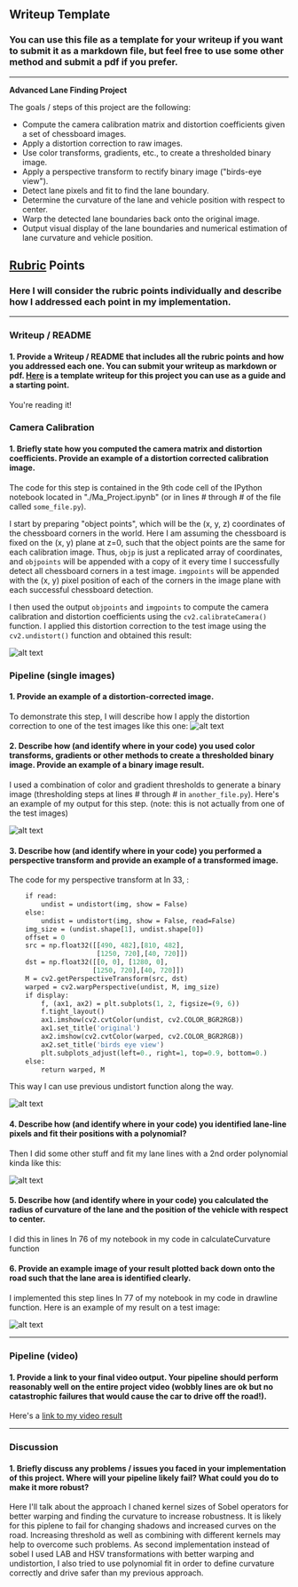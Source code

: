 ## Writeup Template

### You can use this file as a template for your writeup if you want to submit it as a markdown file, but feel free to use some other method and submit a pdf if you prefer.

---

**Advanced Lane Finding Project**

The goals / steps of this project are the following:

* Compute the camera calibration matrix and distortion coefficients given a set of chessboard images.
* Apply a distortion correction to raw images.
* Use color transforms, gradients, etc., to create a thresholded binary image.
* Apply a perspective transform to rectify binary image ("birds-eye view").
* Detect lane pixels and fit to find the lane boundary.
* Determine the curvature of the lane and vehicle position with respect to center.
* Warp the detected lane boundaries back onto the original image.
* Output visual display of the lane boundaries and numerical estimation of lane curvature and vehicle position.

[//]: # (Image References)

[image1]: ./pictures/undist.png "Undistorted"
[image2]: ./pictures/undist_road.png "Road Transformed"
[image3]: ./pictures/combin.png "Binary Example"
[image4]: ./pictures/index.png "Warp Example"
[image5]: ./pictures/fit.png "Fit Visual"
[image6]: ./pictures/final3.png "Output"
[video1]: ./video_output/project_video.mp4 "Video"

## [Rubric](https://review.udacity.com/#!/rubrics/571/view) Points

### Here I will consider the rubric points individually and describe how I addressed each point in my implementation.  

---

### Writeup / README

#### 1. Provide a Writeup / README that includes all the rubric points and how you addressed each one.  You can submit your writeup as markdown or pdf.  [Here](https://github.com/udacity/CarND-Advanced-Lane-Lines/blob/master/writeup_template.md) is a template writeup for this project you can use as a guide and a starting point.  

You're reading it!

### Camera Calibration

#### 1. Briefly state how you computed the camera matrix and distortion coefficients. Provide an example of a distortion corrected calibration image.

The code for this step is contained in the 9th code cell of the IPython notebook located in "./Ma_Project.ipynb" (or in lines # through # of the file called `some_file.py`).  

I start by preparing "object points", which will be the (x, y, z) coordinates of the chessboard corners in the world. Here I am assuming the chessboard is fixed on the (x, y) plane at z=0, such that the object points are the same for each calibration image.  Thus, `objp` is just a replicated array of coordinates, and `objpoints` will be appended with a copy of it every time I successfully detect all chessboard corners in a test image.  `imgpoints` will be appended with the (x, y) pixel position of each of the corners in the image plane with each successful chessboard detection.  

I then used the output `objpoints` and `imgpoints` to compute the camera calibration and distortion coefficients using the `cv2.calibrateCamera()` function.  I applied this distortion correction to the test image using the `cv2.undistort()` function and obtained this result: 

![alt text][image1]

### Pipeline (single images)

#### 1. Provide an example of a distortion-corrected image.

To demonstrate this step, I will describe how I apply the distortion correction to one of the test images like this one:
![alt text][image2]

#### 2. Describe how (and identify where in your code) you used color transforms, gradients or other methods to create a thresholded binary image.  Provide an example of a binary image result.

I used a combination of color and gradient thresholds to generate a binary image (thresholding steps at lines # through # in `another_file.py`).  Here's an example of my output for this step.  (note: this is not actually from one of the test images)

![alt text][image3]

#### 3. Describe how (and identify where in your code) you performed a perspective transform and provide an example of a transformed image.

The code for my perspective transform at ln 33,  :

```def birds_eye(img, display=True, read = True):
    if read:
        undist = undistort(img, show = False)
    else:
        undist = undistort(img, show = False, read=False) 
    img_size = (undist.shape[1], undist.shape[0])
    offset = 0
    src = np.float32([[490, 482],[810, 482],
                      [1250, 720],[40, 720]])
    dst = np.float32([[0, 0], [1280, 0], 
                     [1250, 720],[40, 720]])
    M = cv2.getPerspectiveTransform(src, dst)
    warped = cv2.warpPerspective(undist, M, img_size)
    if display:
        f, (ax1, ax2) = plt.subplots(1, 2, figsize=(9, 6))
        f.tight_layout()
        ax1.imshow(cv2.cvtColor(undist, cv2.COLOR_BGR2RGB))
        ax1.set_title('original')
        ax2.imshow(cv2.cvtColor(warped, cv2.COLOR_BGR2RGB))
        ax2.set_title('birds eye view')
        plt.subplots_adjust(left=0., right=1, top=0.9, bottom=0.)
    else:
        return warped, M

```
This way I can use previous undistort function along the way.

![alt text][image4]

#### 4. Describe how (and identify where in your code) you identified lane-line pixels and fit their positions with a polynomial?

Then I did some other stuff and fit my lane lines with a 2nd order polynomial kinda like this:

![alt text][image5]

#### 5. Describe how (and identify where in your code) you calculated the radius of curvature of the lane and the position of the vehicle with respect to center.

I did this in lines ln 76 of my notebook in my code in calculateCurvature function

#### 6. Provide an example image of your result plotted back down onto the road such that the lane area is identified clearly.

I implemented this step lines ln 77 of my notebook in my code in drawline function. Here is an example of my result on a test image:

![alt text][image6]

---

### Pipeline (video)

#### 1. Provide a link to your final video output.  Your pipeline should perform reasonably well on the entire project video (wobbly lines are ok but no catastrophic failures that would cause the car to drive off the road!).

Here's a [link to my video result](./final_result.mp4)

---

### Discussion

#### 1. Briefly discuss any problems / issues you faced in your implementation of this project.  Where will your pipeline likely fail?  What could you do to make it more robust?

Here I'll talk about the approach I chaned kernel sizes of Sobel operators for better warping and finding the curvature to increase robustness. It is likely for this piplene to fail for changing shadows and increased curves on the road.  Increasing threshold as well as combining with different kernels may help to overcome such problems.
As second implementation instead of sobel I used LAB and HSV transformations with better warping and undistortion, I also tried to use polynomial fit in order to define curvature correctly and drive safer than my previous approach.
